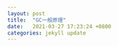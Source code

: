 ```yaml
---
layout: post
title:  "GC一般原理"
date:   2021-03-27 17:23:24 +0800
categories: jekyll update
---
```



